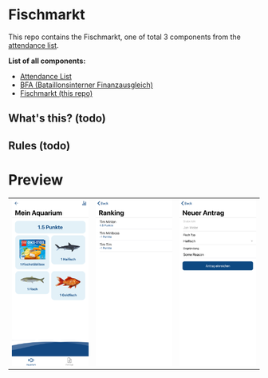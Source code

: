# Fischmarkt

This repo contains the Fischmarkt, one of total 3 components from the <a href="https://github.com/biersoeckli/attendance-list">attendance list</a>.

<b>List of all components:</b>
- <a href="https://github.com/biersoeckli/attendance-list">Attendance List</a>
- <a href="https://github.com/biersoeckli/bfa">BFA (Bataillonsinterner Finanzausgleich)</a>
- <a href="https://github.com/biersoeckli/fischmarkt">Fischmarkt (this repo)</a>

## What's this? (todo)

## Rules (todo)

# Preview
<table>
  <tr>
    <td>
      <img width="100%" src="assets/screenshot-1.png" />
    </td>
    <td>
      <img width="100%" src="assets/screenshot-2.png" />
    </td>
    <td>
      <img width="100%" src="assets/screenshot-3.png" />
    </td>
  </tr>
</table>

